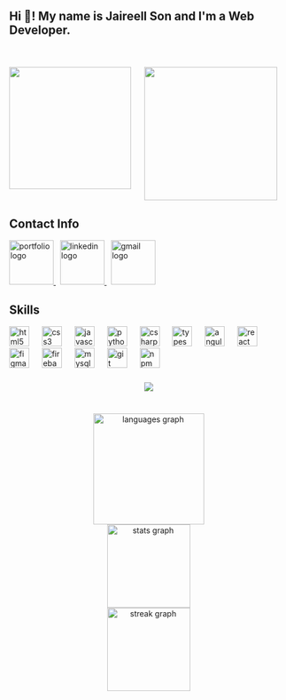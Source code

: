 <h2 align="left">Hi 👋! My name is Jaireell Son  and I'm a Web Developer.</h2>

###
&nbsp;
<br clear="both">

<img align="left" height="220" src="https://media0.giphy.com/media/v1.Y2lkPTc5MGI3NjExbTdzZ24yb2tjOGczNTh3dDdmaXJmOGMyeGxqanB6NmpkMmNkZWV3diZlcD12MV9pbnRlcm5hbF9naWZfYnlfaWQmY3Q9Zw/GghGKaZ8JeHJx0apQC/giphy.gif"  /><div align="center">
  <img height="240" src="https://gifdb.com/images/high/matrix-code-purple-hacking-glitch-7bx7559lth2twmnk.gif"  />
</div>

###

<h2>Contact Info</h2>

<div align="left">
  <a href="https://github.com/Kaizers08/Jaireell_Son_Portfolio" target="_blank">
    <img src="https://img.shields.io/static/v1?message=Portfolio&logo=github&label=&color=1abc9c&logoColor=white&labelColor=&style=flat" height="80" alt="portfolio logo"  />
  </a>
&nbsp;
  <a href="https://www.linkedin.com/in/jaireell-son-regala-988744360/" target="_blank">
    <img src="https://img.shields.io/static/v1?message=LinkedIn&logo=linkedin&label=&color=0077B5&logoColor=white&labelColor=&style=flat" height="80" alt="linkedin logo"  />
  </a>
&nbsp;
  <a href="https://mail.google.com/mail/?view=cm&fs=1&to=jaireellson.regala@gmail.com" target="_blank">
    <img src="https://img.shields.io/static/v1?message=Gmail&logo=gmail&label=&color=D14836&logoColor=white&labelColor=&style=flat" height="80" alt="gmail logo"  />
  </a>
  
</div>

###

<h2>Skills</h2>

<div align="left">
  <img src="https://cdn.jsdelivr.net/gh/devicons/devicon/icons/html5/html5-original.svg" height="36" alt="html5 logo"  />
  <img width="15" />
  <img src="https://cdn.jsdelivr.net/gh/devicons/devicon/icons/css3/css3-original.svg" height="36" alt="css3 logo"  />
  <img width="15" />
  <img src="https://cdn.jsdelivr.net/gh/devicons/devicon/icons/javascript/javascript-original.svg" height="36" alt="javascript logo"  />
  <img width="15" />
  <img src="https://cdn.jsdelivr.net/gh/devicons/devicon/icons/python/python-original.svg" height="36" alt="python logo"  />
  <img width="15" />
  <img src="https://cdn.jsdelivr.net/gh/devicons/devicon/icons/csharp/csharp-original.svg" height="36" alt="csharp logo"  />
  <img width="15" />
  <img src="https://cdn.jsdelivr.net/gh/devicons/devicon/icons/typescript/typescript-original.svg" height="36" alt="typescript logo"  />
  <img width="15" />
  <img src="https://cdn.jsdelivr.net/gh/devicons/devicon/icons/angularjs/angularjs-original.svg" height="36" alt="angularjs logo"  />
  <img width="15" />
  <img src="https://cdn.jsdelivr.net/gh/devicons/devicon/icons/react/react-original.svg" height="36" alt="react logo"  />
  <img width="15" />
  <img src="https://cdn.jsdelivr.net/gh/devicons/devicon/icons/figma/figma-original.svg" height="36" alt="figma logo"  />
  <img width="15" />
  <img src="https://cdn.jsdelivr.net/gh/devicons/devicon/icons/firebase/firebase-plain.svg" height="36" alt="firebase logo"  />
  <img width="15" />
  <img src="https://cdn.jsdelivr.net/gh/devicons/devicon/icons/mysql/mysql-original.svg" height="36" alt="mysql logo"  />
  <img width="15" />
  <img src="https://cdn.jsdelivr.net/gh/devicons/devicon/icons/git/git-original.svg" height="36" alt="git logo"  />
  <img width="15" />
  <img src="https://cdn.jsdelivr.net/gh/devicons/devicon/icons/npm/npm-original-wordmark.svg" height="36" alt="npm logo"  />
</div>

###

<div align="center">
  <img src="https://visitor-badge.laobi.icu/badge?page_id=Kaizers08.Kaizers08&"  />
</div>

###

<br>
<div align="center">
  <img src="https://github-readme-stats.vercel.app/api/top-langs?username=Kaizers08&locale=en&hide_title=false&layout=compact&card_width=320&langs_count=5&theme=tokyonight&hide_border=true" height="200" alt="languages graph"  />
  <br>
  <img src="https://github-readme-stats.vercel.app/api?username=Kaizers08&hide_title=true&hide_rank=false&show_icons=true&include_all_commits=true&count_private=true&disable_animations=false&theme=tokyonight&locale=en&hide_border=true" height="150" alt="stats graph"  />
  <br>
  <img src="https://streak-stats.demolab.com?user=Kaizers08&locale=en&mode=weekly&theme=tokyonight&hide_border=true&border_radius=5" height="150" alt="streak graph"  />
</div>

###
